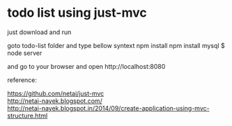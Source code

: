 todo list using just-mvc
=======================
just download and run

goto todo-list folder and type bellow syntext
npm install 
npm install mysql
$ node server

and go to your browser and open http://localhost:8080

reference:

https://github.com/netai/just-mvc<br/>
http://netai-nayek.blogspot.com/<br/>
http://netai-nayek.blogspot.in/2014/09/create-application-using-mvc-structure.html
